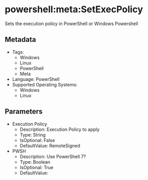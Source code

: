 <!-- region Generated -->
# powershell:meta:SetExecPolicy

Sets the execution policy in PowerShell or Windows Powershell

## Metadata

- Tags:
  - Windows
  - Linux
  - PowerShell
  - Meta
- Language: PowerShell
- Supported Operating Systems:
  - Windows
  - Linux

## Parameters

- Execution Policy
  - Description: Execution Policy to apply
  - Type: String
  - IsOptional: False
  - DefaultValue: RemoteSigned
- PWSH
  - Description: Use PowerShell 7?
  - Type: Boolean
  - IsOptional: True
  - DefaultValue: 
<!-- endregion -->
